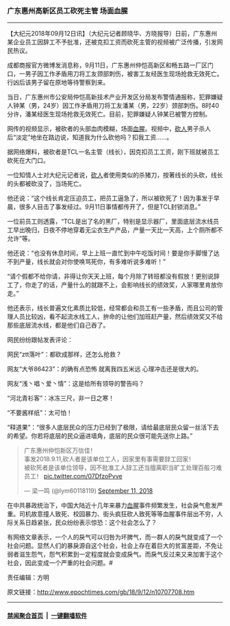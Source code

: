 ### 广东惠州高新区员工砍死主管 场面血腥
------------------------

<p>【大纪元2018年09月12日讯】（大纪元记者顾晓华、方晓报导）日前，广东惠州某企业员工因辞工不予批准，还被克扣工资而砍死主管的视频被广泛传播，引发网民热议。</p>
<p>成都商报官方微博发消息称，9月11日，广东惠州仲恺高新区和畅五路一厂区门口，一男子因工作矛盾用刀将工友颈部刺伤，被害工友经医生现场抢救无效死亡。行凶后该男子留在原地等待警察到来。</p>
<p>当日，广东惠州市公安局仲恺高新技术产业开发区分局发布警情通报称，犯罪嫌疑人钟某（男，24岁）因工作矛盾用刀将工友潘某（男，22岁）颈部刺伤。8时40分许，潘某经医生现场抢救无效死亡。目前，犯罪嫌疑人钟某已被警方控制。</p>
<p>网传的视频显示，被砍者的头部血肉模糊，场面<a href="http://www.epochtimes.com/gb/tag/%E8%A1%80%E8%85%A5.html">血腥</a>。视频中，<a href="http://www.epochtimes.com/gb/tag/%E7%A0%8D%E4%BA%BA.html">砍人</a>男子杀人后“淡定”地坐在路边说，知道我为什么砍他吗？扣我工资&#8230;&#8230;。</p>
<p>据网络爆料，被砍者是TCL一名主管（线长），因克扣员工工资，刚下班就被员工砍死在大门口。</p>
<p>​一位知情人士对大纪元记者说，<a href="http://www.epochtimes.com/gb/tag/%E7%A0%8D%E4%BA%BA.html">砍人</a>者使用类似的杀猪刀，按著线长的头砍，线长的头都被砍没了，当场死亡。</p>
<p>他还说：“这个线长肯定压迫员工，把员工逼急了，所以被砍死了！因为事发于早晨，很多人目击了事发经过。9月11日事情都传开了，但是TCL封锁消息。”</p>
<p>一位前员工则透露，“TCL是出了名的黑厂，特别是显示器厂，里面底层流水线员工早出晚归，日夜不停地穿着无尘衣生产产品，产量一天比一天高，上个厕所都不允许”等。</p>
<p>他还说：“也没有休息时间，早上上班一直忙到中午吃饭时间！要是你手脚慢了达不到产量，线长就会对你使唤骂死你，有多难听说多难听！”</p>
<p>“请个假都不给你请，非得让你天天上班，每个月除了转班都没有假放！更别说辞工了，你走了的话，产量什么的就跟不上，会影响线长的绩效奖，人家哪里肯放你走。”</p>
<p>他还表示，线长普遍文化素质比较低，经常都会和员工有一些矛盾，而且公司的管理人员比较凶，看不起流水线工人，拚命的让他们加班赶产量，然后绩效奖又不给那些底层流水线，都是他们自己吞了。</p>
<p>网民纷纷跟帖发表评论：</p>
<p>网民“ztt落叶”：都砍成那样，还怎么抢救？</p>
<p>网友“大爷86423”：的确有点恐怖 就离我四五米远 心理冲击还是很大的。</p>
<p>网友“浅丶唱丶爱丶情”：这是给所有领导的警告吗？</p>
<p>“河北青衫客”：冰冻三尺，非一日之寒！</p>
<p>“不要酱样纸”：太可怕！</p>
<p>“释道果”：“很多人底层民众的压力已经到了极限，请给最底层民众留一丝活下去的希望。你若将底层的民众逼进墙角，底层的民众很可能先送你上路。”</p>
<blockquote class="twitter-tweet" data-lang="en">
<p dir="ltr" lang="zh">广东惠州仲恺新区万信佳！<br />
事发2018.9.11,砍人者是该单位工人，因家里有事需要辞工回家！<br />
被砍死者是该单位领导，因不批准工人辞工还当擅离职当旷工处理百般刁难员工！ <a href="https://t.co/07DfzoPvve">pic.twitter.com/07DfzoPvve</a></p>
<p>— 梁一鸣 (@lym60118119) <a href="https://twitter.com/lym60118119/status/1039436876321452032?ref_src=twsrc%5Etfw">September 11, 2018</a></p></blockquote>
<p><script async src="https://platform.twitter.com/widgets.js" charset="utf-8"></script></p>
<p>在中共暴政统治下，中国大陆近十几年来暴力<a href="http://www.epochtimes.com/gb/tag/%E8%A1%80%E8%85%A5.html">血腥</a>事件频繁发生，社会戾气愈发严重。司机故意撞人致死、校园暴力、街头疯狂砍人致死等等血腥事件层出不穷，人际关系日趋紧张，民众纷纷表示惊恐：这个社会怎么了？</p>
<p>有网络文章表示，一个人的戾气可以归咎为坏脾气，而一群人的戾气就变成了一个社会问题。显然人们的暴戾源自这个社会，社会上存在着巨大的贫富差距，不免让弱者滋生怨气，怨气积累到一定程度就会变成戾气。而戾气反过来又来加害于这个社会，因此变成一个严重的社会问题。#</p>
<p>责任编辑：方明</p>

原文链接：http://www.epochtimes.com/gb/18/9/12/n10707708.htm


------------------------
#### [禁闻聚合首页](https://github.com/gfw-breaker/banned-news/blob/master/README.md) &nbsp;|&nbsp;  [一键翻墙软件](https://github.com/gfw-breaker/nogfw/blob/master/README.md)